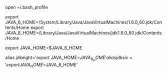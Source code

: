 open ~/.bash_profile

export JAVA_6_HOME=/System/Library/Java/JavaVirtualMachines/1.6.0_60.jdk/Contents/Home
export JAVA_8_HOME=/Library/Java/JavaVirtualMachines/jdk1.8.0_60.jdk/Contents/Home

export JAVA_HOME=$JAVA_6_HOME





alias jdkeight='export JAVA_HOME=$JAVA_8_HOME'
alias jdksix='export JAVA_HOME=$JAVA_6_HOME’


